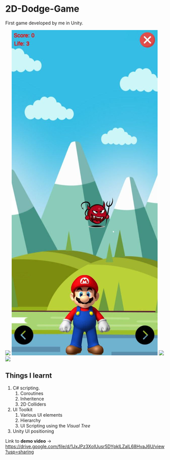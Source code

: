 # 2D-Dodge-Game
First game developed by me in Unity.

<img src="https://drive.google.com/file/d/1J_1LDuKYUhNx5vuKp0tyAqRaqgG0PwSB/view?usp=sharing" />
<img src="https://github.com/MdAsimKhan/2D-Dodge-Game/blob/origin/Demo%20Images/ingame1.jpg" />
<img src="https://drive.google.com/file/d/1JlOREoxOG_SseVylez-ZgPd0x-QgBEhs/view?usp=sharing" />
<img src="https://drive.google.com/file/d/1JrJW37DfOt3NAzgUfC1NIjMMpWQtRSFV/view?usp=sharing" />

## Things I learnt
1. C# scripting.
    1. Coroutines
    2. Inheritence
    3. 2D Colliders
2. UI Toolkit
    1. Various UI elements
    2. Hierarchy
    3. UI Scripting using the *Visual Tree*
3. Unity UI positioning

Link to **demo video** -> https://drive.google.com/file/d/1JxJPz3XoIUusr5DYpklLZalL68HvaJ6U/view?usp=sharing
